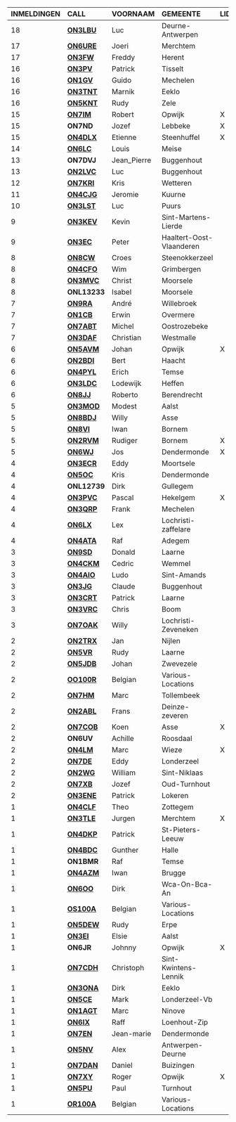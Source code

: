|INMELDINGEN|CALL|VOORNAAM|GEMEENTE|LID|
|:---|:---|:---|:---|:---|
|18|**<a href="https://www.qrz.com/db/on3lbu">ON3LBU</a>** | Luc | Deurne-Antwerpen |  |
|17|**<a href="https://www.qrz.com/db/on6ure">ON6URE</a>** | Joeri | Merchtem |  |
|17|**<a href="https://www.qrz.com/db/on3fw">ON3FW</a>** | Freddy | Herent |  |
|16|**<a href="https://www.qrz.com/db/on3pv">ON3PV</a>** | Patrick | Tisselt |  |
|16|**<a href="https://www.qrz.com/db/on1gv">ON1GV</a>** | Guido | Mechelen |  |
|16|**<a href="https://www.qrz.com/db/on3tnt">ON3TNT</a>** | Marnik | Eeklo |  |
|16|**<a href="https://www.qrz.com/db/on5knt">ON5KNT</a>** | Rudy | Zele |  |
|15|**<a href="https://www.qrz.com/db/on7im">ON7IM</a>** | Robert | Opwijk | X |
| 15 |**ON7ND**|Jozef|Lebbeke|X|
|15|**<a href="https://www.qrz.com/db/on4dlx">ON4DLX</a>** | Etienne | Steenhuffel | X |
|14|**<a href="https://www.qrz.com/db/on6lc">ON6LC</a>** | Louis | Meise |  |
| 13 |**ON7DVJ**|Jean_Pierre|Buggenhout||
|13|**<a href="https://www.qrz.com/db/on2lvc">ON2LVC</a>** | Luc | Buggenhout |  |
|12|**<a href="https://www.qrz.com/db/on7kri">ON7KRI</a>** | Kris | Wetteren |  |
|11|**<a href="https://www.qrz.com/db/on4cjg">ON4CJG</a>** | Jeromie | Kuurne |  |
|10|**<a href="https://www.qrz.com/db/on3lst">ON3LST</a>** | Luc | Puurs |  |
|9|**<a href="https://www.qrz.com/db/on3kev">ON3KEV</a>** | Kevin | Sint-Martens-Lierde |  |
|9|**<a href="https://www.qrz.com/db/on3ec">ON3EC</a>** | Peter | Haaltert-Oost-Vlaanderen |  |
|8|**<a href="https://www.qrz.com/db/on8cw">ON8CW</a>** | Croes | Steenokkerzeel |  |
|8|**<a href="https://www.qrz.com/db/on4cfo">ON4CFO</a>** | Wim | Grimbergen |  |
|8|**<a href="https://www.qrz.com/db/on3mvc">ON3MVC</a>** | Christ | Moorsele |  |
| 8 |**ONL13233**|Isabel|Moorsele||
|7|**<a href="https://www.qrz.com/db/on9ra">ON9RA</a>** | André | Willebroek |  |
|7|**<a href="https://www.qrz.com/db/on1cb">ON1CB</a>** | Erwin | Overmere |  |
|7|**<a href="https://www.qrz.com/db/on7abt">ON7ABT</a>** | Michel | Oostrozebeke |  |
|7|**<a href="https://www.qrz.com/db/on3daf">ON3DAF</a>** | Christian | Westmalle |  |
|6|**<a href="https://www.qrz.com/db/on5avm">ON5AVM</a>** | Johan | Opwijk | X |
|6|**<a href="https://www.qrz.com/db/on2bdi">ON2BDI</a>** | Bert | Haacht |  |
|6|**<a href="https://www.qrz.com/db/on4pyl">ON4PYL</a>** | Erich | Temse |  |
|6|**<a href="https://www.qrz.com/db/on3ldc">ON3LDC</a>** | Lodewijk | Heffen |  |
|6|**<a href="https://www.qrz.com/db/on8jj">ON8JJ</a>** | Roberto | Berendrecht |  |
|5|**<a href="https://www.qrz.com/db/on3mod">ON3MOD</a>** | Modest | Aalst |  |
|5|**<a href="https://www.qrz.com/db/on8bdj">ON8BDJ</a>** | Willy | Asse |  |
|5|**<a href="https://www.qrz.com/db/on8vi">ON8VI</a>** | Iwan | Bornem |  |
|5|**<a href="https://www.qrz.com/db/on2rvm">ON2RVM</a>** | Rudiger | Bornem | X |
|5|**<a href="https://www.qrz.com/db/on6wj">ON6WJ</a>** | Jos | Dendermonde | X |
|4|**<a href="https://www.qrz.com/db/on3ecr">ON3ECR</a>** | Eddy | Moortsele |  |
|4|**<a href="https://www.qrz.com/db/on5oc">ON5OC</a>** | Kris | Dendermonde |  |
| 4 |**ONL12739**|Dirk|Gullegem||
|4|**<a href="https://www.qrz.com/db/on3pvc">ON3PVC</a>** | Pascal | Hekelgem | X |
|4|**<a href="https://www.qrz.com/db/on3qrp">ON3QRP</a>** | Frank | Mechelen |  |
|4|**<a href="https://www.qrz.com/db/on6lx">ON6LX</a>** | Lex | Lochristi-zaffelare |  |
|4|**<a href="https://www.qrz.com/db/on4ata">ON4ATA</a>** | Raf | Adegem |  |
|3|**<a href="https://www.qrz.com/db/on9sd">ON9SD</a>** | Donald | Laarne |  |
|3|**<a href="https://www.qrz.com/db/on4ckm">ON4CKM</a>** | Cedric | Wemmel |  |
|3|**<a href="https://www.qrz.com/db/on4aio">ON4AIO</a>** | Ludo | Sint-Amands |  |
|3|**<a href="https://www.qrz.com/db/on3jg">ON3JG</a>** | Claude | Buggenhout |  |
|3|**<a href="https://www.qrz.com/db/on3crt">ON3CRT</a>** | Patrick | Laarne |  |
|3|**<a href="https://www.qrz.com/db/on3vrc">ON3VRC</a>** | Chris | Boom |  |
|3|**<a href="https://www.qrz.com/db/on7oak">ON7OAK</a>** | Willy | Lochristi-Zeveneken |  |
|2|**<a href="https://www.qrz.com/db/on2trx">ON2TRX</a>** | Jan | Nijlen |  |
|2|**<a href="https://www.qrz.com/db/on5vr">ON5VR</a>** | Rudy | Laarne |  |
|2|**<a href="https://www.qrz.com/db/on5jdb">ON5JDB</a>** | Johan | Zwevezele |  |
|2|**<a href="https://www.qrz.com/db/oo100r">OO100R</a>** | Belgian | Various-Locations |  |
|2|**<a href="https://www.qrz.com/db/on7hm">ON7HM</a>** | Marc | Tollembeek |  |
|2|**<a href="https://www.qrz.com/db/on2abl">ON2ABL</a>** | Frans | Deinze-zeveren |  |
|2|**<a href="https://www.qrz.com/db/on7cob">ON7COB</a>** | Koen | Asse | X |
| 2 |**ON6UV**|Achille|Roosdaal||
|2|**<a href="https://www.qrz.com/db/on4lm">ON4LM</a>** | Marc | Wieze | X |
|2|**<a href="https://www.qrz.com/db/on7de">ON7DE</a>** | Eddy | Londerzeel |  |
|2|**<a href="https://www.qrz.com/db/on2wg">ON2WG</a>** | William | Sint-Niklaas |  |
|2|**<a href="https://www.qrz.com/db/on7xb">ON7XB</a>** | Jozef | Oud-Turnhout |  |
|2|**<a href="https://www.qrz.com/db/on3ene">ON3ENE</a>** | Patrick | Lokeren |  |
|1|**<a href="https://www.qrz.com/db/on4clf">ON4CLF</a>** | Theo | Zottegem |  |
|1|**<a href="https://www.qrz.com/db/on3tle">ON3TLE</a>** | Jurgen | Merchtem | X |
|1|**<a href="https://www.qrz.com/db/on4dkp">ON4DKP</a>** | Patrick | St-Pieters-Leeuw |  |
|1|**<a href="https://www.qrz.com/db/on4bdc">ON4BDC</a>** | Gunther | Halle |  |
| 1 |**ON1BMR**|Raf|Temse||
|1|**<a href="https://www.qrz.com/db/on4azm">ON4AZM</a>** | Iwan | Brugge |  |
|1|**<a href="https://www.qrz.com/db/on6oo">ON6OO</a>** | Dirk | Wca-On-Bca-An |  |
|1|**<a href="https://www.qrz.com/db/os100a">OS100A</a>** | Belgian | Various-Locations |  |
|1|**<a href="https://www.qrz.com/db/on5dew">ON5DEW</a>** | Rudy | Erpe |  |
|1|**<a href="https://www.qrz.com/db/on3ei">ON3EI</a>** | Elsie | Aalst |  |
| 1 |**ON6JR**|Johnny|Opwijk|X|
|1|**<a href="https://www.qrz.com/db/on7cdh">ON7CDH</a>** | Christoph | Sint-Kwintens-Lennik |  |
|1|**<a href="https://www.qrz.com/db/on3ona">ON3ONA</a>** | Dirk | Eeklo |  |
|1|**<a href="https://www.qrz.com/db/on5ce">ON5CE</a>** | Mark | Londerzeel-Vb |  |
|1|**<a href="https://www.qrz.com/db/on1agt">ON1AGT</a>** | Marc | Ninove |  |
|1|**<a href="https://www.qrz.com/db/on6ix">ON6IX</a>** | Raff | Loenhout-Zip |  |
|1|**<a href="https://www.qrz.com/db/on7en">ON7EN</a>** | Jean-marie | Dendermonde |  |
|1|**<a href="https://www.qrz.com/db/on5nv">ON5NV</a>** | Alex | Antwerpen-Deurne |  |
|1|**<a href="https://www.qrz.com/db/on7dan">ON7DAN</a>** | Daniel | Buizingen |  |
|1|**<a href="https://www.qrz.com/db/on7xy">ON7XY</a>** | Roger | Opwijk | X |
|1|**<a href="https://www.qrz.com/db/on5pu">ON5PU</a>** | Paul | Turnhout |  |
|1|**<a href="https://www.qrz.com/db/or100a">OR100A</a>** | Belgian | Various-Locations |  |
